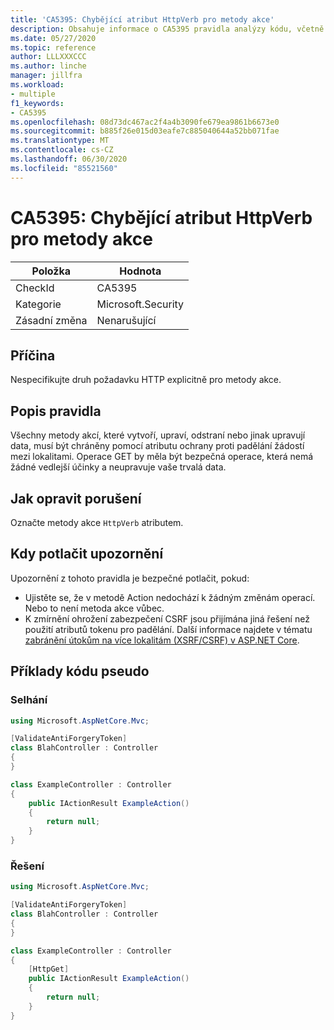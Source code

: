 ```yaml
---
title: 'CA5395: Chybějící atribut HttpVerb pro metody akce'
description: Obsahuje informace o CA5395 pravidla analýzy kódu, včetně příčin, jak opravit porušení a kdy je potlačit.
ms.date: 05/27/2020
ms.topic: reference
author: LLLXXXCCC
ms.author: linche
manager: jillfra
ms.workload:
- multiple
f1_keywords:
- CA5395
ms.openlocfilehash: 08d73dc467ac2f4a4b3090fe679ea9861b6673e0
ms.sourcegitcommit: b885f26e015d03eafe7c885040644a52bb071fae
ms.translationtype: MT
ms.contentlocale: cs-CZ
ms.lasthandoff: 06/30/2020
ms.locfileid: "85521560"
---
```

# <a name="ca5395-miss-httpverb-attribute-for-action-methods"></a>CA5395: Chybějící atribut HttpVerb pro metody akce

|Položka|Hodnota|
|-|-|
|CheckId|CA5395|
|Kategorie|Microsoft.Security|
|Zásadní změna|Nenarušující|

## <a name="cause"></a>Příčina

Nespecifikujte druh požadavku HTTP explicitně pro metody akce.

## <a name="rule-description"></a>Popis pravidla

Všechny metody akcí, které vytvoří, upraví, odstraní nebo jinak upravují data, musí být chráněny pomocí atributu ochrany proti padělání žádostí mezi lokalitami. Operace GET by měla být bezpečná operace, která nemá žádné vedlejší účinky a neupravuje vaše trvalá data.

## <a name="how-to-fix-violations"></a>Jak opravit porušení

Označte metody akce `HttpVerb` atributem.

## <a name="when-to-suppress-warnings"></a>Kdy potlačit upozornění

Upozornění z tohoto pravidla je bezpečné potlačit, pokud:
- Ujistěte se, že v metodě Action nedochází k žádným změnám operací. Nebo to není metoda akce vůbec.
- K zmírnění ohrožení zabezpečení CSRF jsou přijímána jiná řešení než použití atributů tokenu pro padělání. Další informace najdete v tématu [zabránění útokům na více lokalitám (XSRF/CSRF) v ASP.NET Core](/aspnet/core/security/anti-request-forgery).

## <a name="pseudo-code-examples"></a>Příklady kódu pseudo

### <a name="violation"></a>Selhání

```csharp
using Microsoft.AspNetCore.Mvc;

[ValidateAntiForgeryToken]
class BlahController : Controller
{
}

class ExampleController : Controller
{
    public IActionResult ExampleAction()
    {
        return null;
    }
}
```

### <a name="solution"></a>Řešení

```csharp
using Microsoft.AspNetCore.Mvc;

[ValidateAntiForgeryToken]
class BlahController : Controller
{
}

class ExampleController : Controller
{
    [HttpGet]
    public IActionResult ExampleAction()
    {
        return null;
    }
}
```
